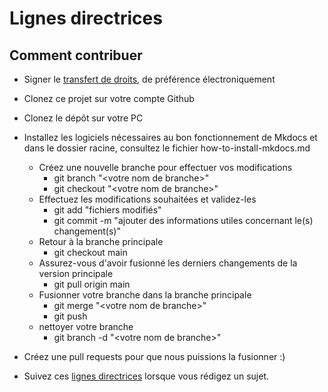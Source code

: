 # Lignes directrices

## Comment contribuer

- Signer le [transfert de
  droits](https://www.thezabbixbook.com/files/form%20deed%20of%20transfer%20Book%20Zabbix.pdf),
  de préférence électroniquement
- Clonez ce projet sur votre compte Github
- Clonez le dépôt sur votre PC

- Installez les logiciels nécessaires au bon fonctionnement de Mkdocs et dans le
  dossier racine, consultez le fichier how-to-install-mkdocs.md
  - Créez une nouvelle branche pour effectuer vos modifications
    - git branch "<votre nom de branche\>"
    - git checkout "<votre nom de branche\>"
  - Effectuez les modifications souhaitées et validez-les
    - git add "fichiers modifiés"
    - git commit -m "ajouter des informations utiles concernant le(s)
      changement(s)"
  - Retour à la branche principale
    - git checkout main
  - Assurez-vous d'avoir fusionné les derniers changements de la version
    principale
    - git pull origin main
  - Fusionner votre branche dans la branche principale
    - git merge "<votre nom de branche\>"
    - git push
  - nettoyer votre branche
    - git branch -d "<votre nom de branche\>"
- Créez une pull requests pour que nous puissions la fusionner :)
- Suivez ces [lignes
  directrices](https://github.com/penmasters/zabbix-book/blob/main/how-to-rules-for-writing.md)
  lorsque vous rédigez un sujet.
